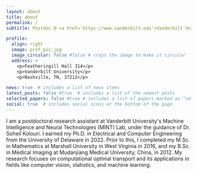 ```yaml
---
layout: about
title: about
permalink: /
subtitle: Postdoc @ <a href='https://www.vanderbilt.edu'>Vanderbilt University</a>. Nashville, TN, U.S.

profile:
  align: right
  image: prof_pic.jpg
  image_circular: false #false # crops the image to make it circular
  address: >
    <p>Featheringill Hall 314</p>
    <p>Vanderbilt University</p>
    <p>Nashville, TN, 37212</p>

news: true  # includes a list of news items
latest_posts: false #true  # includes a list of the newest posts
selected_papers: false #true # includes a list of papers marked as "selected={true}"
social: true  # includes social icons at the bottom of the page
---
```


I am a postdoctoral research assistant at Vanderbilt University's Machine Intelligence and Neural Technologies (MINT) Lab, under the guidance of Dr. Soheil Kolouri. I earned my Ph.D. in Electrical and Computer Engineering from the University of Delaware in 2022. Prior to this, I completed my M.Sc. in Mathematics at Marshall University in West Virginia in 2016, and my B.Sc. in Medical Imaging at Mudanjiang Medical University, China, in 2012. My research focuses on computational optimal transport and its applications in fields like computer vision, statistics, and machine learning.
